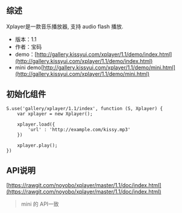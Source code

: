 ## 综述

Xplayer是一款音乐播放器, 支持 audio flash 播放.

* 版本：1.1
* 作者：宝码
* demo：[http://gallery.kissyui.com/xplayer/1.1/demo/index.html](http://gallery.kissyui.com/xplayer/1.1/demo/index.html)
* mini demo[http://gallery.kissyui.com/xplayer/1.1/demo/mini.html](http://gallery.kissyui.com/xplayer/1.1/demo/mini.html)

## 初始化组件

    S.use('gallery/xplayer/1.1/index', function (S, Xplayer) {
        var xplayer = new Xplayer();

        xplayer.load({
            'url' : 'http://example.com/kissy.mp3'
        })

        xplayer.play();
    })

## API说明

[https://rawgit.com/noyobo/xplayer/master/1.1/doc/index.html](https://rawgit.com/noyobo/xplayer/master/1.1/doc/index.html)

> mini 的 API一致
